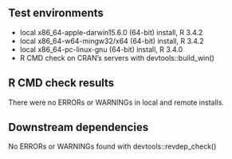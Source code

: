 ## Test environments
* local x86_64-apple-darwin15.6.0 (64-bit) install, R 3.4.2
* local x86_64-w64-mingw32/x64 (64-bit) install, R 3.4.2
* local x86_64-pc-linux-gnu (64-bit) install, R 3.4.0
* R CMD check on CRAN’s servers with devtools::build_win()

## R CMD check results
There were no ERRORs or WARNINGs in local and remote installs.

## Downstream dependencies
No ERRORs or WARNINGs found with devtools::revdep_check()
